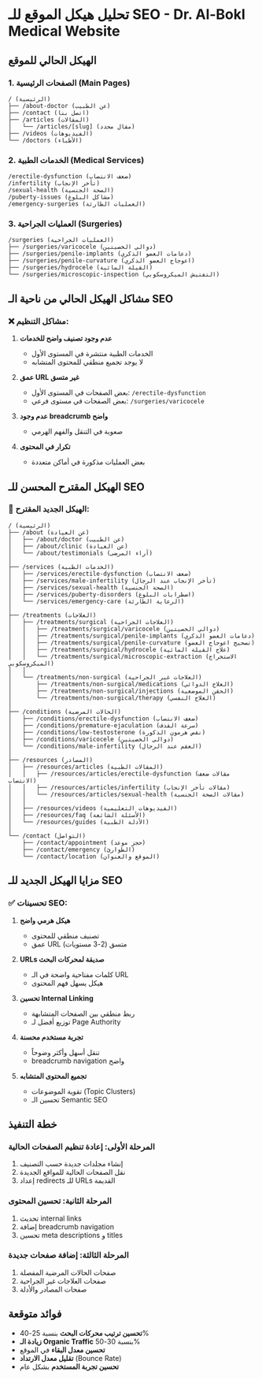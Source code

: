 # تحليل هيكل الموقع للـ SEO - Dr. Al-Bokl Medical Website

## الهيكل الحالي للموقع

### 1. الصفحات الرئيسية (Main Pages)
```
/ (الرئيسية)
├── /about-doctor (عن الطبيب)
├── /contact (اتصل بنا)
├── /articles (المقالات)
│   └── /articles/[slug] (مقال محدد)
├── /videos (الفيديوهات)
└── /doctors (الأطباء)
```

### 2. الخدمات الطبية (Medical Services)
```
/erectile-dysfunction (ضعف الانتصاب)
/infertility (تأخر الإنجاب)
/sexual-health (الصحة الجنسية)
/puberty-issues (مشاكل البلوغ)
/emergency-surgeries (العمليات الطارئة)
```

### 3. العمليات الجراحية (Surgeries)
```
/surgeries (العمليات الجراحية)
├── /surgeries/varicocele (دوالي الخصيتين)
├── /surgeries/penile-implants (دعامات العضو الذكري)
├── /surgeries/penile-curvature (اعوجاج العضو الذكري)
├── /surgeries/hydrocele (القيلة المائية)
└── /surgeries/microscopic-inspection (التفتيش الميكروسكوبي)
```

## مشاكل الهيكل الحالي من ناحية الـ SEO

### ❌ مشاكل التنظيم:
1. **عدم وجود تصنيف واضح للخدمات**
   - الخدمات الطبية منتشرة في المستوى الأول
   - لا يوجد تجميع منطقي للمحتوى المتشابه

2. **عمق URL غير متسق**
   - بعض الصفحات في المستوى الأول: `/erectile-dysfunction`
   - بعض الصفحات في مستوى فرعي: `/surgeries/varicocele`

3. **عدم وجود breadcrumb واضح**
   - صعوبة في التنقل والفهم الهرمي

4. **تكرار في المحتوى**
   - بعض العمليات مذكورة في أماكن متعددة

## الهيكل المقترح المحسن للـ SEO

### 🎯 الهيكل الجديد المقترح:

```
/ (الرئيسية)
├── /about (عن العيادة)
│   ├── /about/doctor (عن الطبيب)
│   ├── /about/clinic (عن العيادة)
│   └── /about/testimonials (آراء المرضى)
│
├── /services (الخدمات الطبية)
│   ├── /services/erectile-dysfunction (ضعف الانتصاب)
│   ├── /services/male-infertility (تأخر الإنجاب عند الرجال)
│   ├── /services/sexual-health (الصحة الجنسية)
│   ├── /services/puberty-disorders (اضطرابات البلوغ)
│   └── /services/emergency-care (الرعاية الطارئة)
│
├── /treatments (العلاجات)
│   ├── /treatments/surgical (العلاجات الجراحية)
│   │   ├── /treatments/surgical/varicocele (دوالي الخصيتين)
│   │   ├── /treatments/surgical/penile-implants (دعامات العضو الذكري)
│   │   ├── /treatments/surgical/penile-curvature (تصحيح اعوجاج العضو)
│   │   ├── /treatments/surgical/hydrocele (علاج القيلة المائية)
│   │   └── /treatments/surgical/microscopic-extraction (الاستخراج الميكروسكوبي)
│   │
│   └── /treatments/non-surgical (العلاجات غير الجراحية)
│       ├── /treatments/non-surgical/medications (العلاج الدوائي)
│       ├── /treatments/non-surgical/injections (الحقن الموضعية)
│       └── /treatments/non-surgical/therapy (العلاج النفسي)
│
├── /conditions (الحالات المرضية)
│   ├── /conditions/erectile-dysfunction (ضعف الانتصاب)
│   ├── /conditions/premature-ejaculation (سرعة القذف)
│   ├── /conditions/low-testosterone (نقص هرمون الذكورة)
│   ├── /conditions/varicocele (دوالي الخصيتين)
│   └── /conditions/male-infertility (العقم عند الرجال)
│
├── /resources (المصادر)
│   ├── /resources/articles (المقالات الطبية)
│   │   ├── /resources/articles/erectile-dysfunction (مقالات ضعف الانتصاب)
│   │   ├── /resources/articles/infertility (مقالات تأخر الإنجاب)
│   │   └── /resources/articles/sexual-health (مقالات الصحة الجنسية)
│   │
│   ├── /resources/videos (الفيديوهات التعليمية)
│   ├── /resources/faq (الأسئلة الشائعة)
│   └── /resources/guides (الأدلة الطبية)
│
└── /contact (التواصل)
    ├── /contact/appointment (حجز موعد)
    ├── /contact/emergency (الطوارئ)
    └── /contact/location (الموقع والعنوان)
```

## مزايا الهيكل الجديد للـ SEO

### ✅ تحسينات SEO:

1. **هيكل هرمي واضح**
   - تصنيف منطقي للمحتوى
   - عمق URL متسق (2-3 مستويات)

2. **URLs صديقة لمحركات البحث**
   - كلمات مفتاحية واضحة في الـ URL
   - هيكل يسهل فهم المحتوى

3. **تحسين Internal Linking**
   - ربط منطقي بين الصفحات المتشابهة
   - توزيع أفضل لـ Page Authority

4. **تجربة مستخدم محسنة**
   - تنقل أسهل وأكثر وضوحاً
   - breadcrumb navigation واضح

5. **تجميع المحتوى المتشابه**
   - تقوية الموضوعات (Topic Clusters)
   - تحسين الـ Semantic SEO

## خطة التنفيذ

### المرحلة الأولى: إعادة تنظيم الصفحات الحالية
1. إنشاء مجلدات جديدة حسب التصنيف
2. نقل الصفحات الحالية للمواقع الجديدة
3. إعداد redirects للـ URLs القديمة

### المرحلة الثانية: تحسين المحتوى
1. تحديث internal links
2. إضافة breadcrumb navigation
3. تحسين meta descriptions و titles

### المرحلة الثالثة: إضافة صفحات جديدة
1. صفحات الحالات المرضية المفصلة
2. صفحات العلاجات غير الجراحية
3. صفحات المصادر والأدلة

## فوائد متوقعة

- **تحسين ترتيب محركات البحث** بنسبة 25-40%
- **زيادة الـ Organic Traffic** بنسبة 30-50%
- **تحسين معدل البقاء** في الموقع
- **تقليل معدل الارتداد** (Bounce Rate)
- **تحسين تجربة المستخدم** بشكل عام
